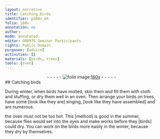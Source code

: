 ```yaml
---
layout: narrative
title: Catching birds
identifier: p160v_a5
folio: 160v
annotation: no
author:
mode: annotated
editor: GR8975 Seminar Participants
rights: Public Domain
purposes: [advice]
activities: []
materials: [birds, trees]
tools: [oven]
---
```


 <div class="folio" align="center">- - - - - <a href="http://gallica.bnf.fr/ark:/12148/btv1b10500001g/f326.item.r=" target="_blank"><img src="https://cu-mkp.github.io/GR8975-edition/assets/photo-icon.png" alt="folio image: " style="display:inline-block; margin-bottom:-3px;"/>160v</a> - - - - - </div> 
## Catching birds

 
During winter, when <span class="material">birds</span> have molted, skin them and fill them with cloth and stuffing, or dry them well in an oven. Then arrange your <span class="material">birds</span> on <span class="material">trees</span>, have some [look like they are] singing, [look like they have assembled] and are numerous.
 
the <span class="tool">oven</span> must not be too hot. This [method] is good in the summer, because flies would set into the eyes and make works before they [birds] could dry. You can work on the birds more easily in the winter, because they dry by themselves.
 